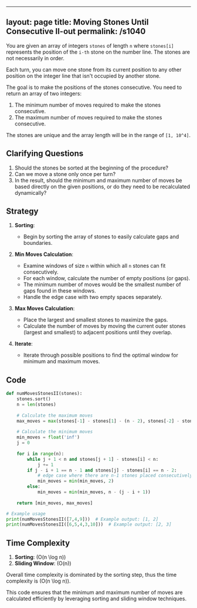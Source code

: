 
---
layout: page
title:  Moving Stones Until Consecutive II-out
permalink: /s1040
---
You are given an array of integers `stones` of length `n` where `stones[i]` represents the position of the `i-th` stone on the number line. The stones are not necessarily in order.

Each turn, you can move one stone from its current position to any other position on the integer line that isn't occupied by another stone.

The goal is to make the positions of the stones consecutive. You need to return an array of two integers:
1. The minimum number of moves required to make the stones consecutive.
2. The maximum number of moves required to make the stones consecutive.

The stones are unique and the array length will be in the range of `[1, 10^4]`.

## Clarifying Questions
1. Should the stones be sorted at the beginning of the procedure?
2. Can we move a stone only once per turn?
3. In the result, should the minimum and maximum number of moves be based directly on the given positions, or do they need to be recalculated dynamically?

## Strategy
1. **Sorting**:
   - Begin by sorting the array of stones to easily calculate gaps and boundaries.

2. **Min Moves Calculation**:
   - Examine windows of size `n` within which all `n` stones can fit consecutively.
   - For each window, calculate the number of empty positions (or gaps).
   - The minimum number of moves would be the smallest number of gaps found in these windows.
   - Handle the edge case with two empty spaces separately.

3. **Max Moves Calculation**:
   - Place the largest and smallest stones to maximize the gaps.
   - Calculate the number of moves by moving the current outer stones (largest and smallest) to adjacent positions until they overlap.

4. **Iterate**:
   - Iterate through possible positions to find the optimal window for minimum and maximum moves.

## Code

```python
def numMovesStonesII(stones):
    stones.sort()
    n = len(stones)
    
    # Calculate the maximum moves
    max_moves = max(stones[-1] - stones[1] - (n - 2), stones[-2] - stones[0] - (n - 2))
    
    # Calculate the minimum moves
    min_moves = float('inf')
    j = 0
    
    for i in range(n):
        while j + 1 < n and stones[j + 1] - stones[i] < n:
            j += 1
        if j - i + 1 == n - 1 and stones[j] - stones[i] == n - 2:
            # edge case where there are n-1 stones placed consecutively and 1 stone apart
            min_moves = min(min_moves, 2)
        else:
            min_moves = min(min_moves, n - (j - i + 1))
    
    return [min_moves, max_moves]

# Example usage
print(numMovesStonesII([7,4,9]))  # Example output: [1, 2]
print(numMovesStonesII([6,5,4,3,10]))  # Example output: [2, 3]
```

## Time Complexity
1. **Sorting**: \(O(n \log n)\)
2. **Sliding Window**: \(O(n)\)

Overall time complexity is dominated by the sorting step, thus the time complexity is \(O(n \log n)\).

This code ensures that the minimum and maximum number of moves are calculated efficiently by leveraging sorting and sliding window techniques.